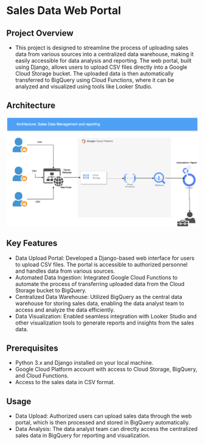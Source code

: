 # Sales Data Web Portal

## Project Overview

- This project is designed to streamline the process of uploading sales data from various sources into a centralized data warehouse, making it easily accessible for data analysis and reporting. The web portal, built using Django, allows users to upload CSV files directly into a Google Cloud Storage bucket. The uploaded data is then automatically transferred to BigQuery using Cloud Functions, where it can be analyzed and visualized using tools like Looker Studio.

## Architecture

![Data Visualization](./Sales_data_model.png)
 
## Key Features

- Data Upload Portal: Developed a Django-based web interface for users to upload CSV files. The portal is accessible to authorized personnel and handles data from various sources.
- Automated Data Ingestion: Integrated Google Cloud Functions to automate the process of transferring uploaded data from the Cloud Storage bucket to BigQuery.
- Centralized Data Warehouse: Utilized BigQuery as the central data warehouse for storing sales data, enabling the data analyst team to access and analyze the data efficiently.
- Data Visualization: Enabled seamless integration with Looker Studio and other visualization tools to generate reports and insights from the sales data.


## Prerequisites
- Python 3.x and Django installed on your local machine.
- Google Cloud Platform account with access to Cloud Storage, BigQuery, and Cloud Functions.
- Access to the sales data in CSV format.

## Usage

- Data Upload: Authorized users can upload sales data through the web portal, which is then processed and stored in BigQuery automatically.
- Data Analysis: The data analyst team can directly access the centralized sales data in BigQuery for reporting and visualization.
